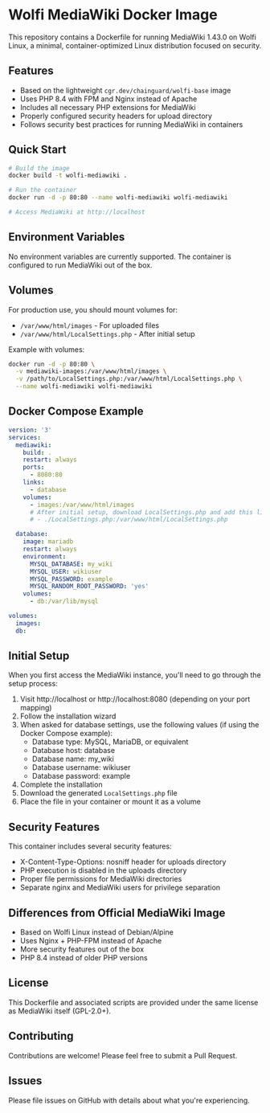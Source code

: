 # Wolfi MediaWiki Docker Image

This repository contains a Dockerfile for running MediaWiki 1.43.0 on Wolfi Linux, a minimal, container-optimized Linux distribution focused on security.

## Features

- Based on the lightweight `cgr.dev/chainguard/wolfi-base` image
- Uses PHP 8.4 with FPM and Nginx instead of Apache
- Includes all necessary PHP extensions for MediaWiki
- Properly configured security headers for upload directory
- Follows security best practices for running MediaWiki in containers

## Quick Start

```bash
# Build the image
docker build -t wolfi-mediawiki .

# Run the container
docker run -d -p 80:80 --name wolfi-mediawiki wolfi-mediawiki

# Access MediaWiki at http://localhost
```

## Environment Variables

No environment variables are currently supported. The container is configured to run MediaWiki out of the box.

## Volumes

For production use, you should mount volumes for:

- `/var/www/html/images` - For uploaded files
- `/var/www/html/LocalSettings.php` - After initial setup

Example with volumes:

```bash
docker run -d -p 80:80 \
  -v mediawiki-images:/var/www/html/images \
  -v /path/to/LocalSettings.php:/var/www/html/LocalSettings.php \
  --name wolfi-mediawiki wolfi-mediawiki
```

## Docker Compose Example

```yaml
version: '3'
services:
  mediawiki:
    build: .
    restart: always
    ports:
      - 8080:80
    links:
      - database
    volumes:
      - images:/var/www/html/images
      # After initial setup, download LocalSettings.php and add this line:
      # - ./LocalSettings.php:/var/www/html/LocalSettings.php

  database:
    image: mariadb
    restart: always
    environment:
      MYSQL_DATABASE: my_wiki
      MYSQL_USER: wikiuser
      MYSQL_PASSWORD: example
      MYSQL_RANDOM_ROOT_PASSWORD: 'yes'
    volumes:
      - db:/var/lib/mysql

volumes:
  images:
  db:
```

## Initial Setup

When you first access the MediaWiki instance, you'll need to go through the setup process:

1. Visit http://localhost or http://localhost:8080 (depending on your port mapping)
2. Follow the installation wizard
3. When asked for database settings, use the following values (if using the Docker Compose example):
   - Database type: MySQL, MariaDB, or equivalent
   - Database host: database
   - Database name: my_wiki
   - Database username: wikiuser
   - Database password: example
4. Complete the installation
5. Download the generated `LocalSettings.php` file
6. Place the file in your container or mount it as a volume

## Security Features

This container includes several security features:

- X-Content-Type-Options: nosniff header for uploads directory
- PHP execution is disabled in the uploads directory
- Proper file permissions for MediaWiki directories
- Separate nginx and MediaWiki users for privilege separation

## Differences from Official MediaWiki Image

- Based on Wolfi Linux instead of Debian/Alpine
- Uses Nginx + PHP-FPM instead of Apache
- More security features out of the box
- PHP 8.4 instead of older PHP versions

## License

This Dockerfile and associated scripts are provided under the same license as MediaWiki itself (GPL-2.0+).

## Contributing

Contributions are welcome! Please feel free to submit a Pull Request.

## Issues

Please file issues on GitHub with details about what you're experiencing.